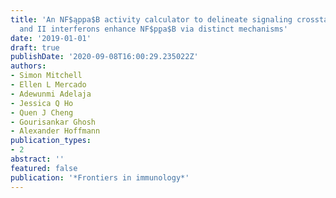 ```yaml
---
title: 'An NF$ąppa$B activity calculator to delineate signaling crosstalk: type I
  and II interferons enhance NF$p̨pa$B via distinct mechanisms'
date: '2019-01-01'
draft: true
publishDate: '2020-09-08T16:00:29.235022Z'
authors:
- Simon Mitchell
- Ellen L Mercado
- Adewunmi Adelaja
- Jessica Q Ho
- Quen J Cheng
- Gourisankar Ghosh
- Alexander Hoffmann
publication_types:
- 2
abstract: ''
featured: false
publication: '*Frontiers in immunology*'
---
```


